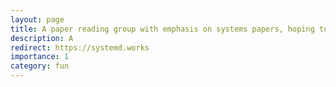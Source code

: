 ```yaml
---
layout: page
title: A paper reading group with emphasis on systems papers, hoping to branch out soon!
description: A 
redirect: https://systemd.works
importance: 1
category: fun
---
```

